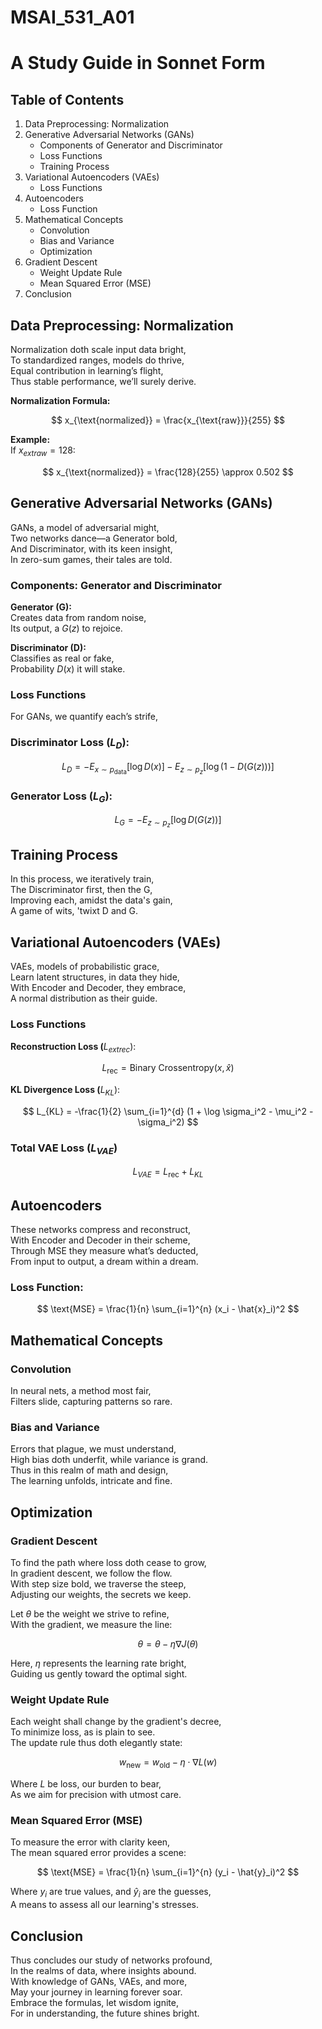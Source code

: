 # MSAI_531_A01
# A Study Guide in Sonnet Form

## Table of Contents

1.  Data Preprocessing: Normalization
2.  Generative Adversarial Networks (GANs)
    -   Components of Generator and Discriminator
    -   Loss Functions
    -   Training Process
3.  Variational Autoencoders (VAEs)
    -   Loss Functions
4.  Autoencoders
    -   Loss Function
5.  Mathematical Concepts
    -   Convolution
    -   Bias and Variance
    -   Optimization
6.  Gradient Descent
    -   Weight Update Rule
    -   Mean Squared Error (MSE)
7.  Conclusion

## Data Preprocessing: Normalization

Normalization doth scale input data bright,\
To standardized ranges, models do thrive,\
Equal contribution in learning’s flight,\
Thus stable performance, we’ll surely derive.

**Normalization Formula:**

$$
x_{\text{normalized}} = \frac{x_{\text{raw}}}{255}
$$

**Example:**\
If $x_{ ext{raw}} = 128$:

$$
x_{\text{normalized}} = \frac{128}{255} \approx 0.502
$$

## Generative Adversarial Networks (GANs)

GANs, a model of adversarial might,\
Two networks dance—a Generator bold,\
And Discriminator, with its keen insight,\
In zero-sum games, their tales are told.

### Components: Generator and Discriminator

**Generator (G):**\
Creates data from random noise,\
Its output, a $G(z)$ to rejoice.

**Discriminator (D):**\
Classifies as real or fake,\
Probability $D(x)$ it will stake.

### Loss Functions

For GANs, we quantify each’s strife,  

### Discriminator Loss ($L_D$):  
$$
L_D = -E_{x \sim p_{\text{data}}}[\log D(x)] - E_{z \sim p_z}[\log(1 - D(G(z)))]
$$

### Generator Loss ($L_G$):  
$$
L_G = -E_{z \sim p_z}[\log D(G(z))]
$$

## Training Process

In this process, we iteratively train,\
The Discriminator first, then the G,\
Improving each, amidst the data's gain,\
A game of wits, 'twixt D and G.

## Variational Autoencoders (VAEs)

VAEs, models of probabilistic grace,\
Learn latent structures, in data they hide,\
With Encoder and Decoder, they embrace,\
A normal distribution as their guide.

### Loss Functions

**Reconstruction Loss (**$L_{ ext{rec}}$):

$$
L_{\text{rec}} = \text{Binary Crossentropy}(x, \hat{x})
$$

**KL Divergence Loss (**$L_{K L}$):

$$
L_{KL} = -\frac{1}{2} \sum_{i=1}^{d} (1 + \log \sigma_i^2 - \mu_i^2 - \sigma_i^2)
$$

### Total VAE Loss ($L_{V A E}$)

$$
L_{V A E} = L_{\text{rec}} + L_{K L}
$$

## Autoencoders

These networks compress and reconstruct,\
With Encoder and Decoder in their scheme,\
Through MSE they measure what’s deducted,\
From input to output, a dream within a dream.

### Loss Function:

$$
\text{MSE} = \frac{1}{n} \sum_{i=1}^{n} (x_i - \hat{x}_i)^2
$$

## Mathematical Concepts

### Convolution

In neural nets, a method most fair,\
Filters slide, capturing patterns so rare.

### Bias and Variance

Errors that plague, we must understand,\
High bias doth underfit, while variance is grand.\
Thus in this realm of math and design,\
The learning unfolds, intricate and fine.

## Optimization

### Gradient Descent

To find the path where loss doth cease to grow,  
In gradient descent, we follow the flow.  
With step size bold, we traverse the steep,  
Adjusting our weights, the secrets we keep.

Let $\theta$ be the weight we strive to refine,  
With the gradient, we measure the line:

$$
\theta = \theta - \eta \nabla J(\theta)
$$

Here, $\eta$ represents the learning rate bright,  
Guiding us gently toward the optimal sight.

### Weight Update Rule

Each weight shall change by the gradient's decree,  
To minimize loss, as is plain to see.  
The update rule thus doth elegantly state:

$$
w_{\text{new}} = w_{\text{old}} - \eta \cdot \nabla L(w)
$$

Where $L$ be loss, our burden to bear,  
As we aim for precision with utmost care.

### Mean Squared Error (MSE)

To measure the error with clarity keen,  
The mean squared error provides a scene:

$$
\text{MSE} = \frac{1}{n} \sum_{i=1}^{n} (y_i - \hat{y}_i)^2
$$

Where $y_i$ are true values, and $\hat{y}_i$ are the guesses,  
A means to assess all our learning's stresses.

## Conclusion

Thus concludes our study of networks profound,\
In the realms of data, where insights abound.\
With knowledge of GANs, VAEs, and more,\
May your journey in learning forever soar.\
Embrace the formulas, let wisdom ignite,\
For in understanding, the future shines bright.
